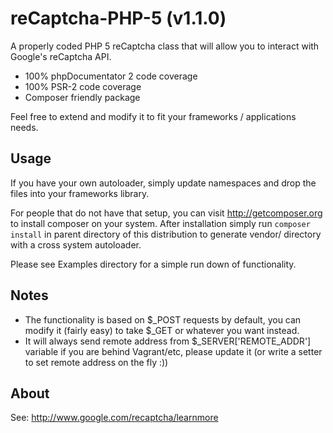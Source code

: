 reCaptcha-PHP-5 (v1.1.0)
==========================

A properly coded PHP 5 reCaptcha class that will allow you to interact with Google's
reCaptcha API.

- 100% phpDocumentator 2 code coverage
- 100% PSR-2 code coverage
- Composer friendly package

Feel free to extend and modify it to fit your frameworks / applications needs.

Usage
-----

If you have your own autoloader, simply update namespaces and drop the files
into your frameworks library.

For people that do not have that setup, you can visit http://getcomposer.org to install
composer on your system. After installation simply run `composer install` in parent
directory of this distribution to generate vendor/ directory with a cross system autoloader.

Please see Examples directory for a simple run down of functionality.

Notes
-----

- The functionality is based on $_POST requests by default, you can modify it (fairly easy) to take
$_GET or whatever you want instead.
- It will always send remote address from $_SERVER['REMOTE_ADDR'] variable if you are behind Vagrant/etc, please update it
(or write a setter to set remote address on the fly :))

About
-----

See: http://www.google.com/recaptcha/learnmore
